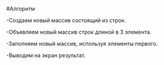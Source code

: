 #Алгоритм

-Создаем новый массив состоящий из строк.

-Объявляем новый массив строк длиной в 3 элемента.

-Заполняем новый массив, используя элементы первого.

-Выводим на экран результат.